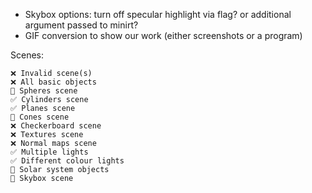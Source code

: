 + Skybox options: turn off specular highlight via flag? or additional argument passed to minirt?
+ GIF conversion to show our work (either screenshots or a program)

Scenes:

	❌ Invalid scene(s)
	❌ All basic objects
	🚧 Spheres scene
	✅ Cylinders scene
	✅ Planes scene
	🚧 Cones scene
	❌ Checkerboard scene
	❌ Textures scene
	❌ Normal maps scene
	✅ Multiple lights
	✅ Different colour lights
	🚧 Solar system objects
	🚧 Skybox scene

